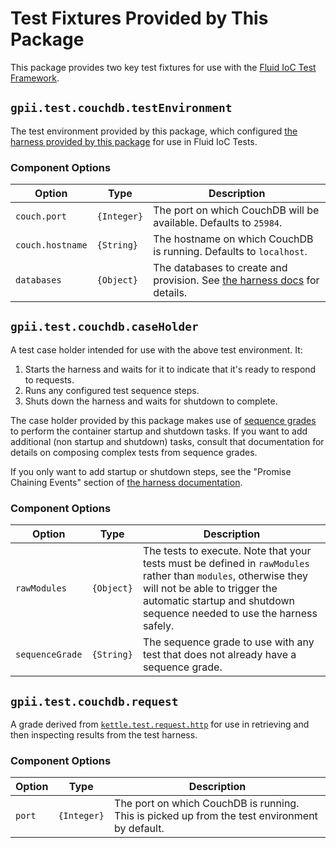 # Test Fixtures Provided by This Package

This package provides two key test fixtures for use with the [Fluid IoC Test
Framework](https://docs.fluidproject.org/infusion/development/IoCTestingFramework.html).

## `gpii.test.couchdb.testEnvironment`

The test environment provided by this package, which configured [the harness provided by this package](./harness.md) for
use in Fluid IoC Tests.

### Component Options

| Option           | Type        | Description |
| ---------------- | ----------- | ----------- |
| `couch.port`     | `{Integer}` | The port on which CouchDB will be available.  Defaults to `25984`. |
| `couch.hostname` | `{String}`  | The hostname on which CouchDB is running.  Defaults to `localhost`. |
| `databases`      | `{Object}`  | The databases to create and provision.  See [the harness docs](./harness.md) for details. |

## `gpii.test.couchdb.caseHolder`

A test case holder intended for use with the above test environment.  It:

1. Starts the harness and waits for it to indicate that it's ready to respond to requests.
2. Runs any configured test sequence steps.
3. Shuts down the harness and waits for shutdown to complete.

The case holder provided by this package makes use of [sequence
grades](https://docs.fluidproject.org/infusion/development/IoCTestingFramework.html#using-sequencegrade-to-build-up-complex-reusable-test-sequences)
to perform the container startup and shutdown tasks.  If you want to add additional (non startup and shutdown) tasks,
consult that documentation for details on composing complex tests from sequence grades.

If you only want to add startup or shutdown steps, see the "Promise Chaining Events" section of [the harness
documentation](./harness.md).


### Component Options

| Option          | Type       | Description |
| --------------- | ---------- | ----------- |
| `rawModules`    | `{Object}` | The tests to execute.  Note that your tests must be defined in `rawModules` rather than `modules`,  otherwise they will not be able to trigger the automatic startup and shutdown sequence needed to use the harness safely. |
| `sequenceGrade` | `{String}` | The sequence grade to use with any test that does not already have a sequence grade. |
 
## `gpii.test.couchdb.request`

A grade derived from
[`kettle.test.request.http`](https://github.com/fluid-project/kettle/blob/master/docs/KettleTestingFramework.md#the-kettle-testing-framework)
for use in retrieving and then inspecting results from the test harness.

### Component Options

| Option | Type        | Description |
| ------ | ----------- | ----------- |
| `port` | `{Integer}` | The port on which CouchDB is running.  This is picked up from the test environment by default. |
